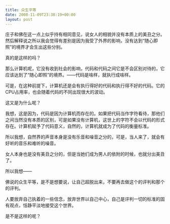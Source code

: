 ```yaml
---
title: 众生平等
date: 2008-11-09T23:38:19+00:00
layout: post
---
```

庄子和佛在这一点上似乎持有相同意见，说女人的相貌并没有本质上的美丑之分。然后解释说之所以我会觉得有差别是因为我受了外界的影响，没有达到“随心即照”的境界才会生出这些分别。

真的是这样的吗？

那么计算机呢，它没有收到社会的影响，代码和代码之间它是不会区别对待的，它应该达到了“随心即照”的境界。——代码是啥样，就执行成啥样。

可是，在这种前提下，计算机还是会有执行得好的代码和执行得不好的代码。它的CPU占用率，也会随着代码的不同出现很大的波动。

这又是为什么呢？</p> 

我想，这是因为，代码是因为计算机而存在的。如果把代码当作字符看待，那他们之间当然没有本质的区别，可是如果没有计算机，这世上的字符不会以代码的形式存在。计算机赋予了代码意义，自然的，计算机就成为了代码的衡量标准。</p> 

所以我想，自然界的声音本身是没有乐音和噪音之分的，可是，当人来了，就会有好听的音乐和难听的噪音。

女人本身也是没有美丑之分的，但是当她们成为男人的依附的时候，也就分出美丑了。</p> 

所以我想——

佛说的众生平等，是不是想要说，让自己超脱出来，不要再去做这个的评判和那个的评判。

人要放弃自己执着的一些信念，放弃世界以自己中心，自己是评判一切的标准的固有观点，恬静平淡地接受这个世界。</p> 

是不是这样的呢？

